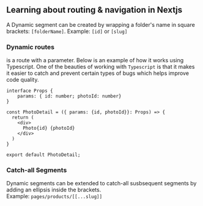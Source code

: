 ## Learning about routing & navigation in Nextjs

A Dynamic segment can be created by wrapping a folder's name in square brackets:
`[folderName]`. Example: `[id]` or `[slug]` <br/>
### Dynamic routes <br/>
is a route with a parameter. Below is an example of how it works using Typescript. One of the beauties of working with `Typescript` is that it makes it easier to catch and prevent certain types of bugs which helps improve code quality. 

```
interface Props {
    params: { id: number; photoId: number}
}

const PhotoDetail = ({ params: {id, photoId}}: Props) => {
  return (
    <div>
      Photo{id} {photoId}
    </div>
  )
}

export default PhotoDetail;
```
### Catch-all Segments
Dynamic segments can be extended to catch-all susbsequent segments by adding an ellipsis inside the brackets. <br/>
Example: `pages/products/[[...slug]]`

